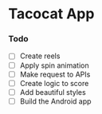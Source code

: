 # Tacocat App

### Todo

- [ ] Create reels
- [ ] Apply spin animation
- [ ] Make request to APIs
- [ ] Create logic to score
- [ ] Add beautiful styles
- [ ] Build the Android app
